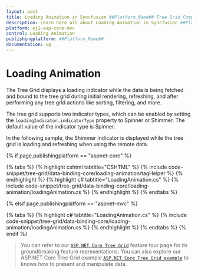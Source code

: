 ```yaml
---
layout: post
title: Loading Animation in Syncfusion ##Platform_Name## Tree Grid Component
description: Learn here all about Loading Animation in Syncfusion ##Platform_Name## Tree Grid component of Syncfusion Essential JS 2 and more.
platform: ej2-asp-core-mvc
control: Loading Animation
publishingplatform: ##Platform_Name##
documentation: ug
---
```




# Loading Animation

The Tree Grid displays a loading indicator while the data is being fetched and bound to the tree grid during initial rendering, refreshing, and after performing any tree grid actions like sorting, filtering, and more.

The tree grid supports two indicator types, which can be enabled by setting the `loadingIndicator.indicatorType` property to Spinner or Shimmer. The default value of the indicator type is Spinner.

In the following sample, the Shimmer indicator is displayed while the tree grid is loading and refreshing when using the remote data.

{% if page.publishingplatform == "aspnet-core" %}

{% tabs %}
{% highlight cshtml tabtitle="CSHTML" %}
{% include code-snippet/tree-grid/data-binding-core/loading-animation/tagHelper %}
{% endhighlight %}
{% highlight c# tabtitle="LoadingAnimation.cs" %}
{% include code-snippet/tree-grid/data-binding-core/loading-animation/loadingAnimation.cs %}
{% endhighlight %}
{% endtabs %}

{% elsif page.publishingplatform == "aspnet-mvc" %}

{% tabs %}
{% highlight c# tabtitle="LoadingAnimation.cs" %}
{% include code-snippet/tree-grid/data-binding-core/loading-animation/loadingAnimation.cs %}
{% endhighlight %}
{% endtabs %}
{% endif %}



> You can refer to our  [`ASP.NET Core Tree Grid`](https://www.syncfusion.com/aspnet-core-ui-controls/tree-grid) feature tour page for its groundbreaking feature representations. You can also explore our ASP.NET Core Tree Grid example [`ASP.NET Core Tree Grid example`](https://ej2.syncfusion.com/aspnetcore/TreeGrid/Overview#/material) to knows how to present and manipulate data.
